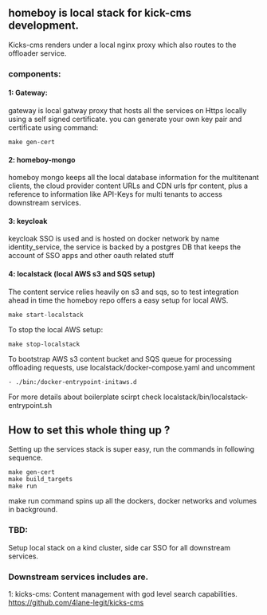 ## homeboy is local stack for kick-cms development.
Kicks-cms renders under a local nginx proxy which also routes to the offloader service.

### components:
#### 1: Gateway:
gateway is local gatway proxy that hosts all the services on Https locally using a self signed certificate.
you can generate your own key pair and certificate using command:
```
make gen-cert
```

#### 2: homeboy-mongo
homeboy mongo keeps all the local database information for the multitenant clients, the cloud provider content URLs and CDN urls fpr content, plus a reference to information like API-Keys for multi tenants to access downstream services.

#### 3: keycloak
keycloak SSO is used and is hosted on docker network by name identity_service, the service is backed by a postgres DB that keeps the account of SSO apps and other oauth related stuff

#### 4: localstack (local AWS s3 and SQS setup)
The content service relies heavily on s3 and sqs, so to test integration ahead in time the homeboy repo offers a easy setup for local AWS.
```
make start-localstack
```
To stop the local AWS setup:
```
make stop-localstack
```

To bootstrap AWS s3 content bucket and SQS queue for processing offloading requests, use localstack/docker-compose.yaml
and uncomment 
```
- ./bin:/docker-entrypoint-initaws.d 
```
For more details about boilerplate scirpt check localstack/bin/localstack-entrypoint.sh

## How to set this whole thing up ?
Setting up the services stack is super easy, 
run the commands in following sequence. 
```
make gen-cert
make build_targets
make run
```
make run command spins up all the dockers, docker networks and volumes in background.

### TBD:
Setup local stack on a kind cluster, side car SSO for all downstream services.

### Downstream services includes are.
1: kicks-cms:
Content management with god level search capabilities.
https://github.com/4lane-legit/kicks-cms


